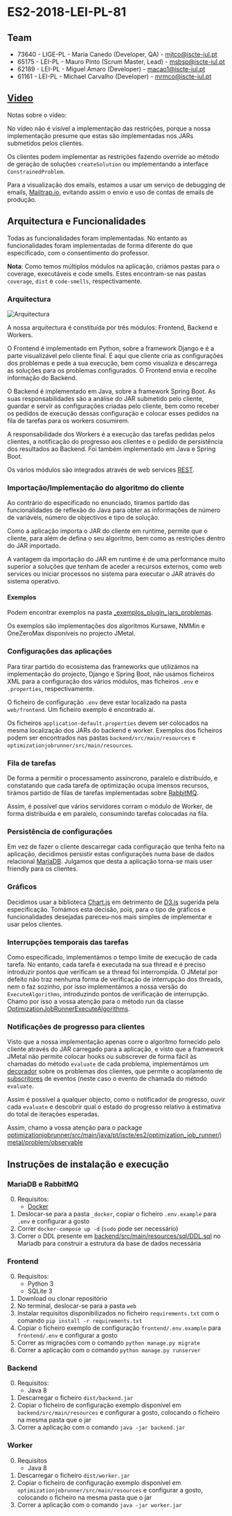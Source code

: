 # ES2-2018-LEI-PL-81

## Team

- 73640 - LIGE-PL - Maria Canedo (Developer, QA) - [mjtco@iscte-iul.pt](mjtco@iscte-iul.pt)
- 65175 - LEI-PL - Mauro Pinto (Scrum Master, Lead) - [msbsp@iscte-iul.pt](msbsp@iscte-iul.pt)
- 62189 - LEI-PL - Miguel Amaro (Developer) - [macao1@iscte-iul.pt](macao1@iscte-iul.pt)
- 61161 - LEI-PL - Michael Carvalho (Developer) - [mrmco@iscte-iul.pt](mrmco@iscte-iul.pt)

## [Video](https://www.youtube.com/watch?v=3xksIYommEc)

Notas sobre o vídeo:

No vídeo não é visível a implementação das restrições, porque a nossa implementação presume que estas são implementadas
nos JARs submetidos pelos clientes.

Os clientes podem implementar as restrições fazendo override ao método de geração de soluções `createSolution` ou
implementando a interface `ConstrainedProblem`.

Para a visualização dos emails, estamos a usar um serviço de debugging de emails, [Mailtrap.io](https://mailtrap.io),
evitando assim o envio e uso de contas de emails de produção.

## Arquitectura e Funcionalidades

Todas as funcionalidades foram implementadas. No entanto as funcionalidades foram implementadas de forma diferente do
que especificado, com o consentimento do professor.

**Nota**: Como temos múltiplos módulos na aplicação, criámos pastas para o coverage, executáveis e code smells.
Estes encontram-se nas pastas `coverage`, `dist` e `code-smells`, respectivamente.

### Arquitectura

![Arquitectura](resources/Architecture.png)

A nossa arquitectura é constituída por três módulos: Frontend, Backend e Workers.

O Frontend é implementado em Python, sobre a framework Django e é a parte visualizável pelo cliente final. É aqui que
cliente cria as configurações dos problemas e pede a sua execução, bem como visualiza e descarrega as soluções para
os problemas configurados. O Frontend envia e recolhe informação do Backend.

O Backend é implementado em Java, sobre a framework Spring Boot. As suas responsabilidades são a análise do JAR
submetido pelo cliente, guardar e servir as configurações criadas pelo cliente, bem como receber os pedidos de
execução dessas configuração e colocar esses pedidos na fila de tarefas para os workers cosumirem. 

A responsabilidade dos Workers é a execução das tarefas pedidas pelos clientes, a notificação do progresso aos clientes
e o pedido de persistência dos resultados ao Backend. Foi também implementado em Java e Spring Boot.

Os vários módulos são integrados através de web services [REST](https://en.wikipedia.org/wiki/Representational_state_transfer).

### Importação/Implementação do algoritmo do cliente

Ao contrário do especificado no enunciado, tiramos partido das funcionalidades de reflexão do Java para obter as
informações de número de variáveis, número de objectivos e tipo de solução.

Como a aplicação importa o JAR do cliente em runtime, permite que o cliente, para além de defina o seu algoritmo, bem
como as restrições dentro do JAR importado.

A vantagem da importação do JAR em runtime é de uma performance muito superior a soluções que tenham de aceder a
recursos externos, como web services ou iniciar processos no sistema para executar o JAR através do sistema operativo.

#### Exemplos

Podem encontrar exemplos na pasta [_exemplos_plugin_jars_problemas](_exemplos_plugin_jars_problemas).

Os exemplos são implementações dos algoritmos Kursawe, NMMin e OneZeroMax disponíveis no projecto JMetal.

### Configurações das aplicações

Para tirar partido do ecosistema das frameworks que utilizámos na implementação do projecto, Django e Spring Boot, não
usámos ficheiros XML para a configuração dos vários módulos, mas ficheiros `.env` e `.properties`, respectivamente.

O ficheiro de configuração `.env` deve estar localizado na pasta `web/frontend`. Um ficheiro exemplo é encontrado aí.

Os ficheiros `application-default.properties` devem ser colocados na mesma localização dos JARs do backend e worker.
Exemplos dos ficheiros podem ser encontrados nas pastas `backend/src/main/resources` e
`optimizationjobrunner/src/main/resources`.

### Fila de tarefas

De forma a permitir o processamento assíncrono, paralelo e distribuído, e constatando que cada tarefa de optimização
ocupa imensos recursos, tirámos partido de filas de tarefas implementadas sobre [RabbitMQ](https://www.rabbitmq.com/).

Assim, é possível que vários servidores corram o módulo de Worker, de forma distribuída e em paralelo, consumindo
tarefas colocadas na fila.

### Persistência de configurações

Em vez de fazer o cliente descarregar cada configuração que tenha feito na aplicação, decidimos persistir estas
configurações numa base de dados relacional [MariaDB](https://mariadb.org/). Julgamos que desta a aplicação torna-se
mais user friendly para os clientes.

### Gráficos

Decidimos usar a biblioteca [Chart.js](https://www.chartjs.org/) em detrimento de [D3.js](https://d3js.org/) sugerida
pela especificação. Tomámos esta decisão, pois, para o tipo de gráficos e funcionalidades desejadas pareceu-nos mais
simples de implementar e usar pelos clientes.

### Interrupções temporais das tarefas

Como especificado, implementámos o tempo limite de execução de cada tarefa. No entanto, cada tarefa é executada na sua
thread e é preciso introduzir pontos que verificam se a thread foi interrompida. O JMetal por defeito não traz nenhuma
forma de verificação de interrupção dos threads, nem o faz sozinho, por isso implementámos a nossa versão do
`ExecuteAlgorithms`, introduzindo pontos de verificação de interrupção. Chamo por isso a vossa atenção para o método run
da classe [OptimizationJobRunnerExecuteAlgorithms](optimizationjobrunner/src/main/java/pt/iscte/es2/optimization_job_runner/jmetal/util/experiment/OptimizationJobRunnerExecuteAlgorithms.java).

### Notificações de progresso para clientes

Visto que a nossa implementação apenas corre o algoritmo fornecido pelo cliente através do JAR carregado para a
aplicação, e visto que a framework JMetal não permite colocar hooks ou subscrever de forma fácil às chamadas do método
`evaluate` de cada problema, implementámos um [decorador](https://en.wikipedia.org/wiki/Decorator_pattern)
sobre os problemas dos clientes, que permite o acoplamento de [subscritores](https://en.wikipedia.org/wiki/Observer_pattern)
de eventos (neste caso o evento de chamada do método `evaluate`.

Assim é possível a qualquer objecto, como o notificador de progresso, ouvir cada `evaluate` e descobrir qual o estado do
progresso relativo à estimativa do total de iterações esperadas.

Assim, chamo a vossa atenção para o package [optimizationjobrunner/src/main/java/pt/iscte/es2/optimization_job_runner/jmetal/problem/observable](optimizationjobrunner/src/main/java/pt/iscte/es2/optimization_job_runner/jmetal/problem/observable)

## Instruções de instalação e execução

### MariaDB e RabbitMQ

0. Requisitos:
    * [Docker](https://www.docker.com/)
0. Deslocar-se para a pasta `_docker`, copiar o ficheiro `.env.example` para `.env` e configurar a gosto
0. Correr `docker-compose up -d` (`sudo` pode ser necessário)
0. Correr o DDL presente em [backend/src/main/resources/sql/DDL.sql](backend/src/main/resources/sql/DDL.sql) no Mariadb
para construir a estrutura da base de dados necessária

### Frontend

0. Requisitos:
    * Python 3
    * SQLite 3
0. Download ou clonar repositório
0. No terminal, deslocar-se para a pasta `web` 
0. Instalar requisitos disponibilizados no ficheiro `requirements.txt` com o comando `pip install -r requirements.txt`
0. Copiar o ficheiro exemplo de configuração `frontend/.env.example` para `frontend/.env` e configurar a gosto
0. Correr as migrações com o comando `python manage.py migrate`
0. Correr a aplicação com o comando `python manage.py runserver` 

### Backend

0. Requisitos:
    * Java 8
0. Descarregar o ficheiro `dist/backend.jar`
0. Copiar o ficheiro de configuração exemplo disponível em `backend/src/main/resources` e configurar a gosto,
colocando o ficheiro na mesma pasta que o jar
0. Correr a aplicação com o comando `java -jar backend.jar`

### Worker

0. Requisitos
    * Java 8
0. Descarregar o ficheiro `dist/worker.jar`
0. Copiar o ficheiro de configuração exemplo disponível em `optimizationjobrunner/src/main/resources` e configurar a
gosto, colocando o ficheiro na mesma pasta que o jar
0. Correr a aplicação com o comando `java -jar worker.jar`
